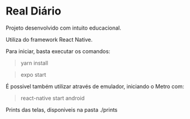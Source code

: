 # Real Diário

Projeto desenvolvido com intuito educacional.

Utiliza do framework React Native.

Para iniciar, basta executar os comandos:

> yarn install

> expo start

É possivel também utilizar através de emulador, iniciando o Metro com:

> react-native start android


Prints das telas, disponiveis na pasta ./prints